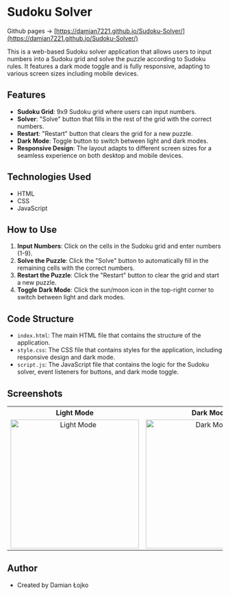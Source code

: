 # Sudoku Solver

Github pages -> [https://damian7221.github.io/Sudoku-Solver/](https://damian7221.github.io/Sudoku-Solver/)

This is a web-based Sudoku solver application that allows users to input numbers into a Sudoku grid and solve the puzzle according to Sudoku rules. It features a dark mode toggle and is fully responsive, adapting to various screen sizes including mobile devices.

## Features

- **Sudoku Grid**: 9x9 Sudoku grid where users can input numbers.
- **Solver**: "Solve" button that fills in the rest of the grid with the correct numbers.
- **Restart**: "Restart" button that clears the grid for a new puzzle.
- **Dark Mode**: Toggle button to switch between light and dark modes.
- **Responsive Design**: The layout adapts to different screen sizes for a seamless experience on both desktop and mobile devices.

## Technologies Used

- HTML
- CSS
- JavaScript

## How to Use

1. **Input Numbers**: Click on the cells in the Sudoku grid and enter numbers (1-9).
2. **Solve the Puzzle**: Click the "Solve" button to automatically fill in the remaining cells with the correct numbers.
3. **Restart the Puzzle**: Click the "Restart" button to clear the grid and start a new puzzle.
4. **Toggle Dark Mode**: Click the sun/moon icon in the top-right corner to switch between light and dark modes.

## Code Structure

- `index.html`: The main HTML file that contains the structure of the application.
- `style.css`: The CSS file that contains styles for the application, including responsive design and dark mode.
- `script.js`: The JavaScript file that contains the logic for the Sudoku solver, event listeners for buttons, and dark mode toggle.

## Screenshots

<table>
  <tr>
    <th style="text-align: center;">Light Mode</th>
    <th style="text-align: center;">Dark Mode</th>
  </tr>
  <tr>
    <td style="text-align: center;">
      <img src="https://github.com/damian7221/Sudoku-Solver/assets/92375106/37145aec-9b91-4321-a627-54db0920677e" alt="Light Mode" width="300">
    </td>
    <td style="text-align: center;">
      <img src="https://github.com/damian7221/Sudoku-Solver/assets/92375106/763f88b1-6644-4f82-a244-60461bd608d8" alt="Dark Mode" width="300">
    </td>
  </tr>
</table>

## Author

- Created by Damian Łojko
